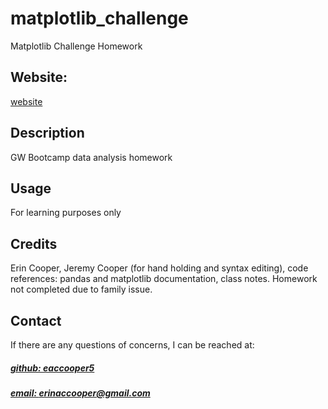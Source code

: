 # matplotlib_challenge
Matplotlib Challenge Homework

## Website: 
[website](erinaccooper@gmail.com)

## Description
GW Bootcamp data analysis homework


## Usage
For learning purposes only

## Credits
Erin Cooper, Jeremy Cooper (for hand holding and syntax editing), code references: pandas and matplotlib documentation, class notes. Homework not completed due to family issue.


## Contact
If there are any questions of concerns, I can be reached at:
##### [github: eaccooper5](https://github.com/eaccooper5)
##### [email: erinaccooper@gmail.com](mailto:erinaccooper@gmail.com)
